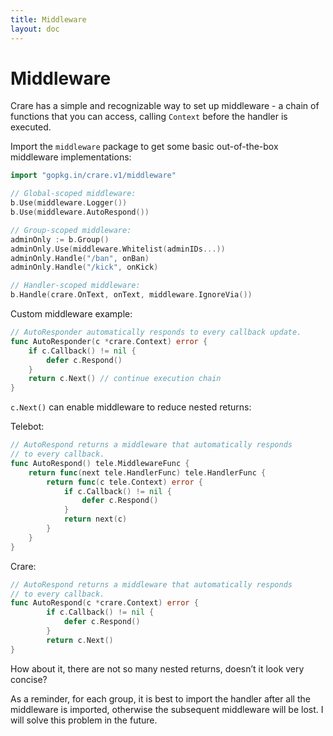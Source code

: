 ```yaml
---
title: Middleware
layout: doc
---
```


# Middleware

Crare has a simple and recognizable way to set up middleware - a chain of functions that you can access, calling `Context` before the handler is executed.

Import the `middleware` package to get some basic out-of-the-box middleware implementations:

```go
import "gopkg.in/crare.v1/middleware"
```

```go
// Global-scoped middleware:
b.Use(middleware.Logger())
b.Use(middleware.AutoRespond())

// Group-scoped middleware:
adminOnly := b.Group()
adminOnly.Use(middleware.Whitelist(adminIDs...))
adminOnly.Handle("/ban", onBan)
adminOnly.Handle("/kick", onKick)

// Handler-scoped middleware:
b.Handle(crare.OnText, onText, middleware.IgnoreVia())
```

Custom middleware example:
```go
// AutoResponder automatically responds to every callback update.
func AutoResponder(c *crare.Context) error {
	if c.Callback() != nil {
		defer c.Respond()
	}
	return c.Next() // continue execution chain
}
```

`c.Next()` can enable middleware to reduce nested returns:

Telebot:
```go
// AutoRespond returns a middleware that automatically responds
// to every callback.
func AutoRespond() tele.MiddlewareFunc {
	return func(next tele.HandlerFunc) tele.HandlerFunc {
		return func(c tele.Context) error {
			if c.Callback() != nil {
				defer c.Respond()
			}
			return next(c)
		}
	}
}
```

Crare:
```go
// AutoRespond returns a middleware that automatically responds
// to every callback.
func AutoRespond(c *crare.Context) error {
		if c.Callback() != nil {
			defer c.Respond()
		}
		return c.Next()
}
```

How about it, there are not so many nested returns, doesn’t it look very concise?

As a reminder, for each group, it is best to import the handler after all the middleware is imported, otherwise the subsequent middleware will be lost. I will solve this problem in the future.